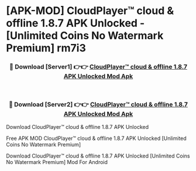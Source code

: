 # [APK-MOD] CloudPlayer™ cloud & offline 1.8.7 APK Unlocked - [Unlimited Coins No Watermark Premium] rm7i3



<div align="center">
<h3>🔴 Download [Server1] 👉👉 <a href="https://momento.my/?title=CloudPlayer™_cloud_&_offline_1.8.7_APK_Unlocked">CloudPlayer™ cloud & offline 1.8.7 APK Unlocked Mod Apk</a></h3><br>

<h3>🔴 Download [Server2] 👉👉 <a href="https://momento.my/?title=CloudPlayer™_cloud_&_offline_1.8.7_APK_Unlocked">CloudPlayer™ cloud & offline 1.8.7 APK Unlocked Mod Apk</a></h3>
</div>



Download CloudPlayer™ cloud & offline 1.8.7 APK Unlocked 

Free APK MOD CloudPlayer™ cloud & offline 1.8.7 APK Unlocked [Unlimited Coins No Watermark Premium]

Download CloudPlayer™ cloud & offline 1.8.7 APK Unlocked [Unlimited Coins No Watermark Premium] Mod For Android
